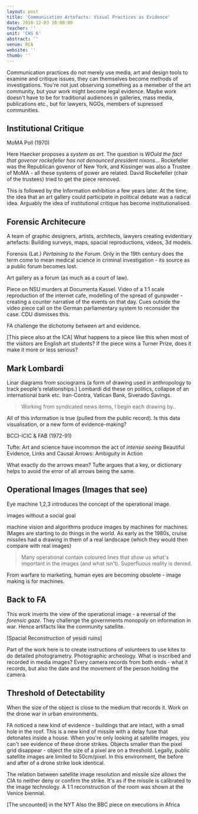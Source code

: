 ```yaml
---
layout: post
title: 'Communication Artefacts: Visual Practices as Evidence'
date: 2018-12-03 10:00:00
teacher: ''
unit: 'CHS 6'
abstract: ''
venue: RCA
website: ''
thumb: ''
---
```


Communication practices do not merely use media, art and design tools to examine and critique issues, they can themselves become methods of investigations. You're not just observing something as a memeber of the art community, but your work might become legal evidence. Maybe work doesn't have to be for traditional audiences in galleries, mass media, publications etc., but for lawyers, NGOs, members of supressed communities.

## Institutional Critique

MoMA Poll (1970)

Here Haecker proposes a _system as art_. The question is _WOuld the fact that govenor rockefeller has not denounced president nixons.._. Rockefeller was the Republican govenor of New York, and Kissinger was also a Trustee of MoMA - all these systems of power are related. David Rockefeller (chair of the trustees) tried to get the piece removed.

This is followed by the Information exhibition a few years later. At the time, the idea that an art gallery could participate in political debate was a radical idea. Arguably the idea of institutional critique has become institutionalised.

## Forensic Architecure

A team of graphic designers, artists, architects, lawyers creating evidentiary artefacts: Building surveys, maps, spacial reproductions, videos, 3d models.

Forensis (Lat.) _Pertaining to the Forum_. Only in the 19th century does the term come to mean medical science in criminal investigation - its source as a public forum becomes lost.

Art gallery as a forum (as much as a court of law).

Piece on NSU murders at Documenta Kassel. Video of a 1:1 scale reproduction of the internet cafe, modelling of the spread of gunpwder - creating a counter narrative of the events on that day. Cues outside the video piece call on the German parliamentary system to reconsider the case. CDU dismisses this.

FA challenge the dichotomy between art and evidence.

[This piece also at the ICA]
What happens to a piece like this when most of the visitors are English art students? If the piece wins a Turner Prize, does it make it more or less serious?

## Mark Lombardi

Linar diagrams from sociograms (a form of drawing used in anthropology to track people's relationships.) Lombardi did these on politics, collapse of an international bank etc. Iran-Contra, Vatican Bank, Siverado Savings.

> Working from syndicated news items, I begin each drawing by..

All of this information is true (pulled from the public record). Is this data visualisation, or a new form of evidence-making?

BCCI-ICIC & FAB (1972-91)

Tufte: Art and science have incommon the act of _intense seeing_
Beautiful Evidence, Links and Causal Arrows: Ambiguity in Action

What exactly do the arrows mean? Tufte argues that a key, or dictionary helps to avoid the error of all arrows being the same.

## Operational Images (Images that see)

Eye machine 1,2,3 introduces the concept of the operational image.

images without a social goal

machine vision and algorithms produce images by machines for machines. IMages are starting to do things in the world. As early as the 1980s, cruise missiles had a drawing in them of a real landscape (which they would then compare with real images)

> Many operational contain coloured lines that show us what's important in the images (and what isn't). Superfluous reality is denied.

From warfare to marketing, human eyes are becoming obsolete - image making is for machines.

## Back to FA

This work inverts the view of the operational image - a reversal of the _forensic gaze_. They challenge the governments monopoly on information in war. Hence artifacts like the community satellite.

[Spacial Reconstruction of yesidi ruins]

Part of the work here is to create instructions of volunteers to use kites to do detailed photogrametry. Photographic archeology. What is inscribed and recorded in media images? Every camera records from both ends - what it records, but also the date and the movement of the person holding the camera.

## Threshold of Detectability

When the size of the object is close to the medium that records it.
Work on the drone war in urban environments.

FA noticed a new kind of evidence - buildings that are intact, with a small hole in the roof. This is a new kind of missile with a delay fuse that detonates inside a house. When you're only looking at satellite images, you can't see evidence of these drone strikes.
Objects smaller than the pixel grid disappear - object the size of a pixel are on a threshold. Legally, public satellite images are limited to 50cm/pixel. In this environment, the before and after of a drone strike look identical.

The relation between satellite image resolution and missile size allows the CIA to neither deny or confirm the strike. It's as if the missile is calibrated to the image technology. A 1:1 reconstruction of the room was shown at the Venice biennial.

[The uncounted] in the NYT
Also the BBC piece on executions in Africa
